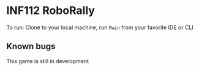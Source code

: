 # INF112 RoboRally
To run:
Clone to your local machine, run `Main` from your favorite IDE or CLI

## Known bugs
This game is still in development